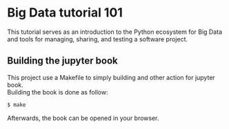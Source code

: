 # Big Data tutorial 101

This tutorial serves as an introduction to the Python ecosystem for Big Data and tools for managing, sharing, and testing a software project.

## Building the jupyter book

This project use a Makefile to simply building and other action for jupyter book.<br>
Building the book is done as follow:

```bash
$ make
```

Afterwards, the book can be opened in your browser.
